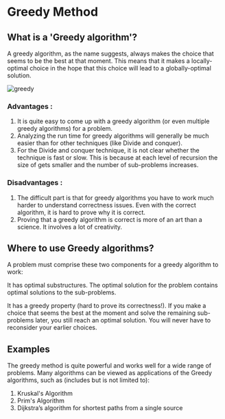 # Greedy Method


## What is a 'Greedy algorithm'?

A greedy algorithm, as the name suggests, always makes the choice that seems to be the best at that moment. This means that it makes a locally-optimal choice in the hope that this choice will lead to a globally-optimal solution.

![greedy](https://d18l82el6cdm1i.cloudfront.net/uploads/xlck8z42EM-greedy-search-path-example.gif)


### Advantages :

1. It is quite easy to come up with a greedy algorithm (or even multiple greedy algorithms) for a problem.
2. Analyzing the run time for greedy algorithms will generally be much easier than for other techniques (like Divide and conquer). 
3. For the Divide and conquer technique, it is not clear whether the technique is fast or slow. This is because at each level of recursion the size of gets smaller and the number of sub-problems increases.
### Disadvantages :
1. The difficult part is that for greedy algorithms you have to work much harder to understand correctness issues. Even with the correct algorithm, it is hard to prove why it is correct. 
2. Proving that a greedy algorithm is correct is more of an art than a science. It involves a lot of creativity.

## Where to use Greedy algorithms?

A problem must comprise these two components for a greedy algorithm to work:

It has optimal substructures. The optimal solution for the problem contains optimal solutions to the sub-problems.

It has a greedy property (hard to prove its correctness!). If you make a choice that seems the best at the moment and solve the remaining sub-problems later, you still reach an optimal solution. You will never have to reconsider your earlier choices.

## Examples

The greedy method is quite powerful and works well for a wide range of problems. Many algorithms can be viewed as applications of the Greedy algorithms, such as (includes but is not limited to):

1. Kruskal's Algorithm
2. Prim's Algorithm
2. Dijkstra’s algorithm for shortest paths from a single source
